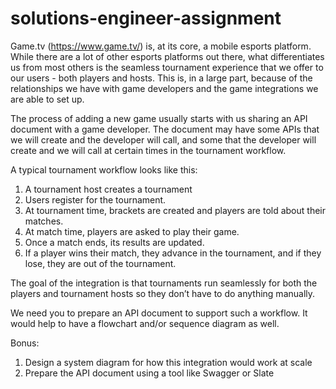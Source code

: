 # solutions-engineer-assignment

Game.tv (https://www.game.tv/) is, at its core, a mobile esports platform. While there are a lot of other esports platforms out there, what differentiates us from most others is the seamless tournament experience that we offer to our users - both players and hosts. This is, in a large part, because of the relationships we have with game developers and the game integrations we are able to set up.

The process of adding a new game usually starts with us sharing an API document with a game developer. The document may have some APIs that we will create and the developer will call, and some that the developer will create and we will call at certain times in the tournament workflow.

A typical tournament workflow looks like this:
1. A tournament host creates a tournament
2. Users register for the tournament.
3. At tournament time, brackets are created and players are told about their matches.
4. At match time, players are asked to play their game.
5. Once a match ends, its results are updated.
6. If a player wins their match, they advance in the tournament, and if they lose, they are out of the tournament.

The goal of the integration is that tournaments run seamlessly for both the players and tournament hosts so they don’t have to do anything manually.

We need you to prepare an API document to support such a workflow. It would help to have a flowchart and/or sequence diagram as well.

Bonus:
1. Design a system diagram for how this integration would work at scale
2. Prepare the API document using a tool like Swagger or Slate

